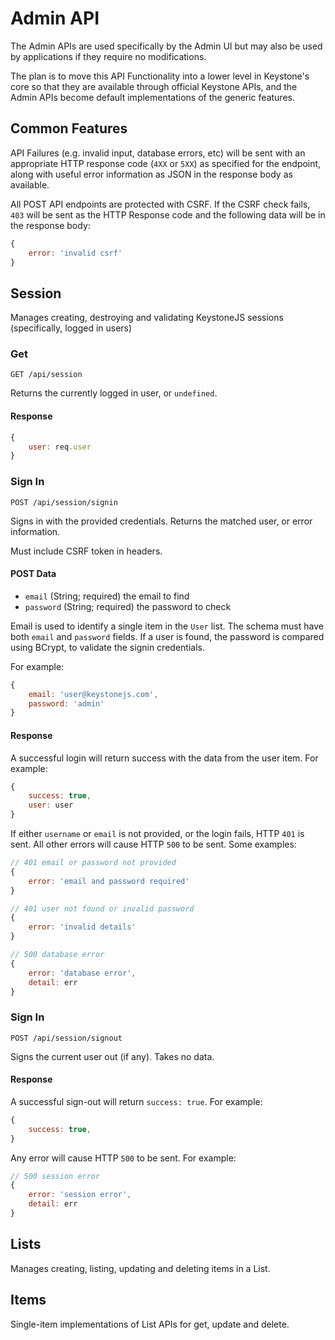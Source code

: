 # Admin API

The Admin APIs are used specifically by the Admin UI but may also be used by applications if they require no modifications.

The plan is to move this API Functionality into a lower level in Keystone's core so that they are available through official Keystone APIs, and the Admin APIs become default implementations of the generic features.

## Common Features

API Failures (e.g. invalid input, database errors, etc) will be sent with an appropriate HTTP response code (`4XX` or `5XX`) as specified for the endpoint, along with useful error information as JSON in the response body as available.

All POST API endpoints are protected with CSRF. If the CSRF check fails, `403` will be sent as the HTTP Response code and the following data will be in the response body:

```js
{
	error: 'invalid csrf'
}
```

## Session

Manages creating, destroying and validating KeystoneJS sessions (specifically, logged in users)

### Get

```
GET /api/session
```

Returns the currently logged in user, or `undefined`.

#### Response

```js
{
	user: req.user
}
```

### Sign In

```
POST /api/session/signin
```

Signs in with the provided credentials. Returns the matched user, or error information.

Must include CSRF token in headers.

#### POST Data

* `email` (String; required) the email to find
* `password` (String; required) the password to check

Email is used to identify a single item in the `User` list. The schema must have both `email` and `password` fields. If a user is found, the password is compared using BCrypt, to validate the signin credentials.

For example:

```js
{
	email: 'user@keystonejs.com',
	password: 'admin'
}
```

#### Response

A successful login will return success with the data from the user item. For example:

```js
{
	success: true,
	user: user
}
```

If either `username` or `email` is not provided, or the login fails, HTTP `401` is sent. All other errors will cause HTTP `500` to be sent. Some examples:

```js
// 401 email or password not provided
{
	error: 'email and password required'
}
```

```js
// 401 user not found or invalid password
{
	error: 'invalid details'
}
```

```js
// 500 database error
{
	error: 'database error',
	detail: err
}
```

### Sign In

```
POST /api/session/signout
```

Signs the current user out (if any). Takes no data.

#### Response

A successful sign-out will return `success: true`. For example:

```js
{
	success: true,
}
```

Any error will cause HTTP `500` to be sent. For example:

```js
// 500 session error
{
	error: 'session error',
	detail: err
}
```


## Lists

Manages creating, listing, updating and deleting items in a List.

## Items

Single-item implementations of List APIs for get, update and delete.
